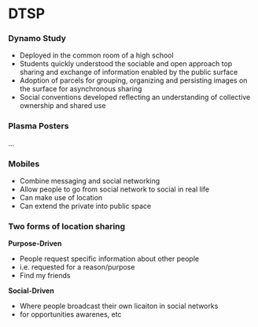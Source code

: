 # DTSP

### Dynamo Study
- Deployed in the common room of a high school
- Students quickly understood the sociable and open approach top sharing and exchange of information enabled by the public surface
- Adoption of parcels for grouping, organizing and persisting images on the surface for asynchronous sharing
- Social conventions developed reflecting an understanding of collective ownership and shared use

### Plasma Posters
...

### Mobiles
- Combine messaging and social networking
- Allow people to go from social network to social in real life
- Can make use of location
- Can extend the private into public space

### Two forms of location sharing
**Purpose-Driven**
- People request specific information about other people
- i.e. requested for a reason/purpose
- Find my friends

**Social-Driven**
- Where people broadcast their own licaiton in social networks
- for opportunities awarenes, etc